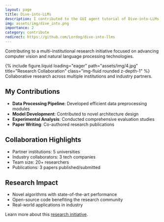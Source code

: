 ```yaml
---
layout: page
title: Dive-into-LLMs
description: I contributed to the GUI agent tutorial of Dive-into-LLMs repository.
img: assets/img/dive_into.png
importance: 2
category: contribute
redirect: https://github.com/Lordog/dive-into-llms
---
```


Contributing to a multi-institutional research initiative focused on advancing computer vision and natural language processing technologies.

<div class="row">
    <div class="col-sm mt-3 mt-md-0">
        {% include figure.liquid loading="eager" path="assets/img/4.jpg" title="Research Collaboration" class="img-fluid rounded z-depth-1" %}
    </div>
</div>
<div class="caption">
    Collaborative research across multiple institutions and industry partners.
</div>

## My Contributions

- **Data Processing Pipeline**: Developed efficient data preprocessing modules
- **Model Development**: Contributed to novel architecture design
- **Experimental Analysis**: Conducted comprehensive evaluation studies
- **Paper Writing**: Co-authored research publications

## Collaboration Highlights

- Partner institutions: 5 universities
- Industry collaborators: 3 tech companies
- Team size: 20+ researchers
- Publications: 3 papers published/submitted

## Research Impact

- Novel algorithms with state-of-the-art performance
- Open-source code benefiting the research community
- Real-world applications in industry

Learn more about this [research initiative](https://example.com/community-research). 